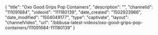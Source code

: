 {
    "title": "Oxo Good Grips Pop Containers",
    "description": "",
    "channelid": "111091684",
    "videoid": "111180139",
    "date_created": "1502923966",
    "date_modified": "1504049177",
    "type": "captivate",
    "layout": "channelVideo",
    "url": "\/bbbusa-latest-videos\/oxo-good-grips-pop-containers\/111091684-111180139"
}